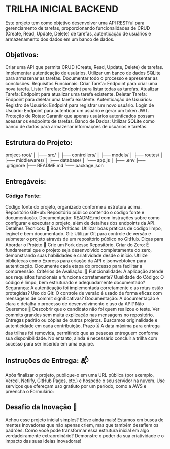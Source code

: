 # TRILHA INICIAL BACKEND

Este projeto tem como objetivo desenvolver uma API RESTful para gerenciamento de tarefas, proporcionando funcionalidades de CRUD (Create, Read, Update, Delete) de tarefas, autenticação de usuários e armazenamento dos dados em um banco de dados.

## Objetivos:
Criar uma API que permita CRUD (Create, Read, Update, Delete) de tarefas.
Implementar autenticação de usuários.
Utilizar um banco de dados SQLite para armazenar as tarefas.
Documentar todo o processo e apresentar as conclusões.
Requisitos Funcionais:
Criar Tarefa: Endpoint para criar uma nova tarefa.
Listar Tarefas: Endpoint para listar todas as tarefas.
Atualizar Tarefa: Endpoint para atualizar uma tarefa existente.
Deletar Tarefa: Endpoint para deletar uma tarefa existente.
Autenticação de Usuários:
Registro de Usuário: Endpoint para registrar um novo usuário.
Login de Usuário: Endpoint para autenticar um usuário e gerar um token JWT.
Proteção de Rotas: Garantir que apenas usuários autenticados possam acessar os endpoints de tarefas.
Banco de Dados:
Utilizar SQLite como banco de dados para armazenar informações de usuários e tarefas.

## Estrutura do Projeto:
project-root/
│
├── src/
│   ├── controllers/
│   ├── models/
│   ├── routes/
│   ├── middlewares/
│   ├── database/
│   └── app.js
│
├── .env
├── .gitignore
├── README.md
└── package.json

## Entregáveis:
### Código Fonte:
Código fonte do projeto, organizado conforme a estrutura acima.
Repositório GitHub:
Repositório público contendo o código fonte e documentação.
Documentação:
README.md com instruções sobre como configurar e executar o projeto, além de detalhes dos endpoints da API.
Detalhes Técnicos: 🔧
Boas Práticas: Utilizar boas práticas de código limpo, legível e bem documentado.
Git: Utilizar Git para controle de versão e submeter o projeto através de um repositório público no GitHub.
Dicas para Abordar o Projeto 🌟
Crie um Fork desse Repositório.
Criar do Zero: É fundamental que o projeto seja desenvolvido completamente do zero, demonstrando suas habilidades e criatividade desde o início.
Utilize bibliotecas como Express para criação da API e jsonwebtoken para autenticação.
Documente cada etapa do processo para facilitar a compreensão.
Critérios de Avaliação: 📝
Funcionalidade: A aplicação atende aos requisitos funcionais e funciona corretamente?
Qualidade do Código: O código é limpo, bem estruturado e adequadamente documentado?
Segurança: A autenticação foi implementada corretamente e as rotas estão protegidas?
Uso do Git: O controle de versão é usado de forma eficaz com mensagens de commit significativas?
Documentação: A documentação é clara e detalha o processo de desenvolvimento e uso da API?
Não Queremos 🚫
Descobrir que o candidato não foi quem realizou o teste.
Ver commits grandes sem muita explicação nas mensagens no repositório.
Entregas padrão ou cópias de outros projetos. Buscamos originalidade e autenticidade em cada contribuição.
Prazo ⏳
A data máxima para entrega das trilhas foi removida, permitindo que as pessoas entreguem conforme sua disponibilidade. No entanto, ainda é necessário concluir a trilha com sucesso para ser inserido em uma equipe.

## Instruções de Entrega: 📬
Após finalizar o projeto, publique-o em uma URL pública (por exemplo, Vercel, Netlify, GitHub Pages, etc.) e hospede o seu servidor na nuvem. Use serviços que ofereçam uso gratiuto por um período, como a AWS e preencha o Formulário:

## Desafio da Inovação 🚀
Achou esse projeto inicial simples? Eleve ainda mais! Estamos em busca de mentes inovadoras que não apenas criem, mas que também desafiem os padrões. Como você pode transformar essa estrutura inicial em algo verdadeiramente extraordinário? Demonstre o poder da sua criatividade e o impacto das suas ideias inovadoras!